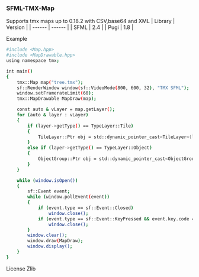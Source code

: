 ### SFML-TMX-Map
Supports tmx maps up to 0.18.2 with CSV,base64 and XML 
| Library | Version |
| ------  | ------  |
|  SFML   | 2.4     |
|  Pugi   | 1.8     |

Example
```sh
#include <Map.hpp>
#include <MapDrawable.hpp>
using namespace tmx;

int main()
{
	tmx::Map map("tree.tmx");
	sf::RenderWindow window(sf::VideoMode(800, 600, 32), "TMX SFML");
	window.setFramerateLimit(60);
	tmx::MapDrawable MapDraw(map);

	const auto & vLayer = map.getLayer();
	for (auto & layer : vLayer)
	{
		if (layer->getType() == TypeLayer::Tile)
		{
			TileLayer::Ptr obj = std::dynamic_pointer_cast<TileLayer>(layer);
		}
		else if (layer->getType() == TypeLayer::Object)
		{
			ObjectGroup::Ptr obj = std::dynamic_pointer_cast<ObjectGroup>(layer);
		}
	}

	while (window.isOpen())
	{
		sf::Event event;
		while (window.pollEvent(event))
		{
			if (event.type == sf::Event::Closed)
				window.close();
			if (event.type == sf::Event::KeyPressed && event.key.code == sf::Keyboard::Escape)
				window.close();
		}
		window.clear();
		window.draw(MapDraw);
		window.display();
	}
}
```
License
Zlib

